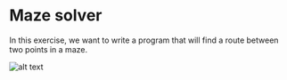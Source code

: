 # Maze solver

In this exercise, we want to write a program that will find a route
between two points in a maze.

![alt text](https://dl.dropboxusercontent.com/u/9338310/Library/out.gif "A* Pathfinding")
